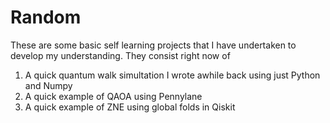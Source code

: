 # Random
These are some basic self learning projects that I have undertaken to develop my understanding. They consist right now of

1) A quick quantum walk simultation I wrote awhile back using just Python and Numpy
2) A quick example of QAOA using Pennylane
3) A quick example of ZNE using global folds in Qiskit
